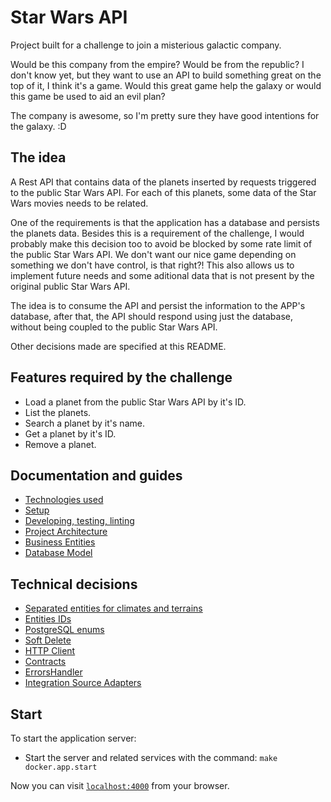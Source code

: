 # Star Wars API

Project built for a challenge to join a misterious galactic company.

Would be this company from the empire? Would be from the republic? I don't know yet, but they want to use an API to build something great on the top of it, I think it's a game. Would this great game help the galaxy or would this game be used to aid an evil plan?

The company is awesome, so I'm pretty sure they have good intentions for the galaxy. :D

## The idea

A Rest API that contains data of the planets inserted by requests triggered to the public Star Wars API. For each of this planets, some data of the Star Wars movies needs to be related.

One of the requirements is that the application has a database and persists the planets data. Besides this is a requirement of the challenge, I would probably make this decision too to avoid be blocked by some rate limit of the public Star Wars API. We don't want our nice game depending on something we don't have control, is that right?! This also allows us to implement future needs and some aditional data that is not present by the original public Star Wars API.

The idea is to consume the API and persist the information to the APP's database, after that, the API should respond using just the database, without being coupled to the public Star Wars API.

Other decisions made are specified at this README.

## Features required by the challenge

  * Load a planet from the public Star Wars API by it's ID.
  * List the planets.
  * Search a planet by it's name.
  * Get a planet by it's ID.
  * Remove a planet.

## Documentation and guides

  * [Technologies used](https://github.com/williamweckl/star_wars_api/blob/main/priv/doc/techs-used.md)
  * [Setup](https://github.com/williamweckl/star_wars_api/blob/main/priv/doc/setup.md)
  * [Developing, testing, linting](https://github.com/williamweckl/star_wars_api/blob/main/priv/doc/developing.md)
  * [Project Architecture](https://github.com/williamweckl/star_wars_api/blob/main/priv/doc/project-architecture.md)
  * [Business Entities](https://github.com/williamweckl/star_wars_api/blob/main/priv/doc/entities.md)
  * [Database Model](https://github.com/williamweckl/star_wars_api/blob/main/priv/doc/database-model.md)

## Technical decisions

  * [Separated entities for climates and terrains](https://github.com/williamweckl/star_wars_api/blob/main/priv/doc/tech-decisions/separate-entities-for-climates-and-terrains.md)
  * [Entities IDs](https://github.com/williamweckl/star_wars_api/blob/main/priv/doc/tech-decisions/ids.md)
  * [PostgreSQL enums](https://github.com/williamweckl/star_wars_api/blob/main/priv/doc/tech-decisions/postgres-enums.md)
  * [Soft Delete](https://github.com/williamweckl/star_wars_api/blob/main/priv/doc/tech-decisions/soft-delete.md)
  * [HTTP Client](https://github.com/williamweckl/star_wars_api/blob/main/priv/doc/tech-decisions/http-client.md)
  * [Contracts](https://github.com/williamweckl/star_wars_api/blob/main/priv/doc/tech-decisions/contracts.md)
  * [ErrorsHandler](https://github.com/williamweckl/star_wars_api/blob/main/priv/doc/tech-decisions/errors-handler.md)
  * [Integration Source Adapters](https://github.com/williamweckl/star_wars_api/blob/main/priv/doc/tech-decisions/integration-source-adapters.md)

## Start

To start the application server:

  * Start the server and related services with the command: `make docker.app.start`

Now you can visit [`localhost:4000`](http://localhost:4000) from your browser.
